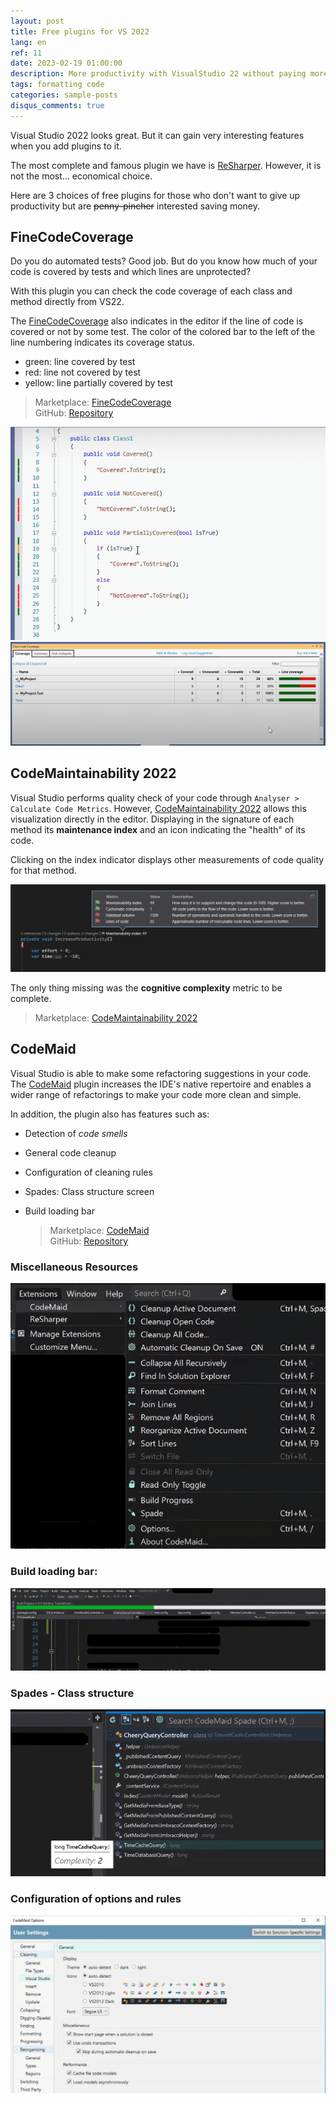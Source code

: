 ```yaml
---
layout: post
title: Free plugins for VS 2022
lang: en
ref: 11
date: 2023-02-19 01:00:00
description: More productivity with VisualStudio 22 without paying more
tags: formatting code
categories: sample-posts
disqus_comments: true
---
```


Visual Studio 2022 looks great. But it can gain very interesting features when you add plugins to it.

The most complete and famous plugin we have is [ReSharper](https://www.jetbrains.com/pt-br/resharper/). However, it is not the most... economical choice.

Here are 3 choices of free plugins for those who don't want to give up productivity but are ~~penny-pincher~~ interested saving money.

## FineCodeCoverage
Do you do automated tests? Good job. But do you know how much of your code is covered by tests and which lines are unprotected?

With this plugin you can check the code coverage of each class and method directly from VS22.

The [FineCodeCoverage](https://marketplace.visualstudio.com/items?itemName=FortuneNgwenya.FineCodeCoverage) also indicates in the editor if the line of code is covered or not by some test. The color of the colored bar to the left of the line numbering indicates its coverage status.
  - green: line covered by test
  - red: line not covered by test
  - yellow: line partially covered by test

  > Marketplace: [FineCodeCoverage](https://marketplace.visualstudio.com/items?itemName=FortuneNgwenya.FineCodeCoverage)  
  > GitHub: [Repository](https://github.com/FortuneN/FineCodeCoverage)

![coveraged-line](/assets/img/2023-03-01-plugin-free-vs22/coveraged-line.png)
![coveraged-percentage](/assets/img/2023-03-01-plugin-free-vs22/coveraged-percentage.png)

## CodeMaintainability 2022
Visual Studio performs quality check of your code through `Analyser > Calculate Code Metrics`.
However, [CodeMaintainability 2022](https://marketplace.visualstudio.com/items?itemName=ognjen-babic.CodeMaintainability2022) allows this visualization directly in the editor. Displaying in the signature of each method its **maintenance index** and an icon indicating the "health" of its code.

Clicking on the index indicator displays other measurements of code quality for that method.

![code-maintenability](/assets/img/2023-03-01-plugin-free-vs22/code-maintenability.png)

The only thing missing was the **cognitive complexity** metric to be complete.

  > Marketplace: [CodeMaintainability 2022](https://marketplace.visualstudio.com/items?itemName=ognjen-babic.CodeMaintainability2022)


## CodeMaid
Visual Studio is able to make some refactoring suggestions in your code. The [CodeMaid](https://marketplace.visualstudio.com/items?itemName=SteveCadwallader.CodeMaidVS2022) plugin increases the IDE's native repertoire and enables a wider range of refactorings to make your code more clean and simple.

In addition, the plugin also has features such as:
- Detection of *code smells*
- General code cleanup
- Configuration of cleaning rules
- Spades: Class structure screen
- Build loading bar

  > Marketplace: [CodeMaid](https://marketplace.visualstudio.com/items?itemName=SteveCadwallader.CodeMaidVS2022)  
  > GitHub: [Repository](https://github.com/codecadwallader/codemaid)

### Miscellaneous Resources
![code-maintenability](/assets/img/2023-03-01-plugin-free-vs22/codemaid-menu.png)
### Build loading bar:
![code-maintenability](/assets/img/2023-03-01-plugin-free-vs22/codemaid-buildbar.png)
### Spades - Class structure
![code-maintenability](/assets/img/2023-03-01-plugin-free-vs22/codemaid-spades.png)
### Configuration of options and rules
![code-maintenability](/assets/img/2023-03-01-plugin-free-vs22/codemaid-options.png)